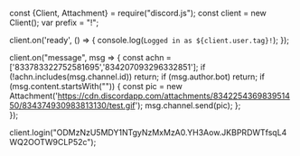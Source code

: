 const {Client, Attachment} = require("discord.js");
const client = new Client();
var prefix = "!";


client.on('ready', () =>      { 
console.log(`Logged in as ${client.user.tag}!`);
});



client.on("message", msg => {
const achn = ['833783322752581695','834207093296332851'];
if (!achn.includes(msg.channel.id)) return; 
if (msg.author.bot) return;
if (msg.content.startsWith("")) {
const pic = new Attachment('https://cdn.discordapp.com/attachments/834225436983951450/834374930983813130/test.gif');
msg.channel.send(pic);
};     
});



client.login("ODMzNzU5MDY1NTgyNzMxMzA0.YH3Aow.JKBPRDWTfsqL4WQ2OOTW9CLP52c");
